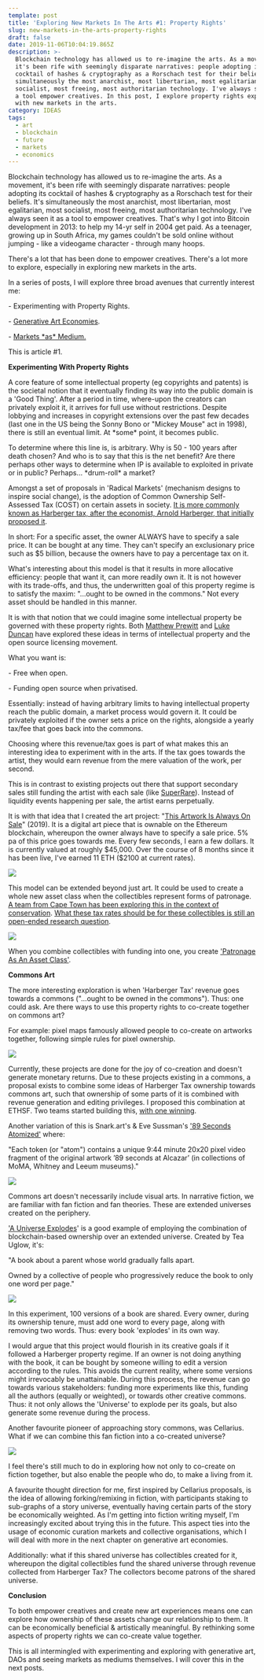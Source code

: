 ```yaml
---
template: post
title: 'Exploring New Markets In The Arts #1: Property Rights'
slug: new-markets-in-the-arts-property-rights
draft: false
date: 2019-11-06T10:04:19.865Z
description: >-
  Blockchain technology has allowed us to re-imagine the arts. As a movement,
  it's been rife with seemingly disparate narratives: people adopting its
  cocktail of hashes & cryptography as a Rorschach test for their beliefs. It's
  simultaneously the most anarchist, most libertarian, most egalitarian, most
  socialist, most freeing, most authoritarian technology. I've always seen it as
  a tool empower creatives. In this post, I explore property rights experiments
  with new markets in the arts.
category: IDEAS
tags:
  - art
  - blockchain
  - future
  - markets
  - economics
---
```

Blockchain technology has allowed us to re-imagine the arts. As a movement, it's been rife with seemingly disparate narratives: people adopting its cocktail of hashes & cryptography as a Rorschach test for their beliefs. It's simultaneously the most anarchist, most libertarian, most egalitarian, most socialist, most freeing, most authoritarian technology. I've always seen it as a tool to empower creatives. That's why I got into Bitcoin development in 2013: to help my 14-yr self in 2004 get paid. As a teenager, growing up in South Africa, my games couldn't be sold online without jumping - like a videogame character - through many hoops.

There's a lot that has been done to empower creatives. There's a lot more to explore, especially in exploring new markets in the arts.

In a series of posts, I will explore three broad avenues that currently interest me:

\- Experimenting with Property Rights.

\- [Generative Art Economies](https://blog.simondlr.com/new-markets-in-the-arts-generative-art-economies).

\- [Markets \*as\* Medium.](https://blog.simondlr.com/new-markets-in-the-arts-markets-as-medium)

This is article #1.

**Experimenting With Property Rights**

A core feature of some intellectual property (eg copyrights and patents) is the societal notion that it eventually finding its way into the public domain is a 'Good Thing'. After a period in time, where-upon the creators can privately exploit it, it arrives for full use without restrictions. Despite lobbying and increases in copyright extensions over the past few decades (last one in the US being the Sonny Bono or "Mickey Mouse" act in 1998), there is still an eventual limit. At \*some\* point, it becomes public.

To determine where this line is, is arbitrary. Why is 50 - 100 years after death chosen? And who is to say that this is the net benefit? Are there perhaps other ways to determine when IP is available to exploited in private or in public? Perhaps... \*drum-roll\* a market?

Amongst a set of proposals in 'Radical Markets' (mechanism designs to inspire social change), is the adoption of Common Ownership Self-Assessed Tax (COST) on certain assets in society. [It is more commonly known as Harberger tax, after the economist, Arnold Harberger, that initially proposed it](https://blog.simondlr.com/harberger-tax-and-the-blockchain).

In short: For a specific asset, the owner ALWAYS have to specify a sale price. It can be bought at any time. They can't specify an exclusionary price such as \$5 billion, because the owners have to pay a percentage tax on it. 

What's interesting about this model is that it results in more allocative efficiency: people that want it, can more readily own it. It is not however with its trade-offs, and thus, the underwritten goal of this property regime is to satisfy the maxim: "...ought to be owned in the commons." Not every asset should be handled in this manner.

It is with that notion that we could imagine some intellectual property be governed with these property rights. Both [Matthew Prewitt](https://medium.com/blockchannel/reimagining-property-fbce9d3832a4) and [Luke Duncan](https://medium.com/hive-commons/harberger-taxation-and-open-source-58dcdbab140d) have explored these ideas in terms of intellectual property and the open source licensing movement. 

What you want is:

\- Free when open. 

\- Funding open source when privatised.

Essentially: instead of having arbitrary limits to having intellectual property reach the public domain, a market process would govern it. It could be privately exploited if the owner sets a price on the rights, alongside a yearly tax/fee that goes back into the commons.

Choosing where this revenue/tax goes is part of what makes this an interesting idea to experiment with in the arts. If the tax goes towards the artist, they would earn revenue from the mere valuation of the work, per second.

This is in contrast to existing projects out there that support secondary sales still funding the artist with each sale (like [SuperRare](https://superrare.co/)). Instead of liquidity events happening per sale, the artist earns perpetually.

It is with that idea that I created the art project: "[This Artwork Is Always On Sale](https://thisartworkisalwaysonsale.com/)" (2019). It is a  digital art piece that is ownable on the Ethereum blockchain, whereupon the owner always have to specify a sale price. 5% pa of this price goes towards me. Every few seconds, I earn a few dollars. It is currently valued at roughly \$45,000. Over the course of 8 months since it has been live, I've earned 11 ETH (\$2100 at current rates).

![](/media/1_pnylznii6spyxj6j9s0tkq.png)

This model can be extended beyond just art. It could be used to create a whole new asset class when the collectibles represent forms of patronage. [A team from Cape Town has been exploring this in the context of conservation](https://wildcards.world/). [What these tax rates should be for these collectibles is still an open-ended research question](https://blog.simondlr.com/exploring-harberger-tax-in-patronage-markets).

![](/media/screenshot-2019-11-06-12.17.03.png)

When you combine collectibles with funding into one, you create ['Patronage As An Asset Class'](https://blog.simondlr.com/patronage-as-an-asset-class).

**Commons Art**

The more interesting exploration is when 'Harberger Tax' revenue goes towards a commons ("...ought to be owned in the commons"). Thus: one could ask. Are there ways to use this property rights to co-create together on commons art? 

For example: pixel maps famously allowed people to co-create on artworks together, following simple rules for pixel ownership.

![](/media/1_a_yf9qkyiqiyjmthjgldeg.jpeg)

Currently, these projects are done for the joy of co-creation and doesn't generate monetary returns. Due to these projects existing in a commons, a proposal exists to combine some ideas of Harberger Tax ownership towards commons art, such that ownership of some parts of it is combined with revenue generation and editing privileges. I proposed this combination at ETHSF. Two teams started building this, [with one winning](https://devpost.com/software/radical-pixels).

Another variation of this is Snark.art's & Eve Sussman's ['89 Seconds Atomized'](https://snark.art/89seconds) where: 

"Each token (or "atom") contains a unique 9:44 minute 20x20 pixel video fragment of the original artwork ’89 seconds at Alcazar’ (in collections of MoMA, Whitney and Leeum museums)."

![](/media/screenshot-2019-11-06-12.29.23.png)

Commons art doesn't necessarily include visual arts. In narrative fiction, we are familiar with fan fiction and fan theories. These are extended universes created on the periphery.

['A Universe Explodes](https://a-universe-explodes.com/)' is a good example of employing the combination of blockchain-based ownership over an extended universe. Created by Tea Uglow, it's:

"A book about a parent whose world gradually falls apart.

Owned by a collective of people who progressively reduce the book to only one word per page."

![](/media/screenshot-2019-11-06-12.20.36.png)

In this experiment, 100 versions of a book are shared. Every owner, during its ownership tenure, must add one word to every page, along with removing two words. Thus: every book 'explodes' in its own way.

I would argue that this project would flourish in its creative goals if it followed a Harberger property regime. If an owner is not doing anything with the book, it can be bought by someone willing to edit a version according to the rules. This avoids the current reality, where some versions might irrevocably be unattainable. During this process, the revenue can go towards various stakeholders: funding more experiments like this, funding all the authors (equally or weighted), or towards other creative commons. Thus: it not only allows the 'Universe' to explode per its goals, but also generate some revenue during the process.

Another favourite pioneer of approaching story commons, was Cellarius. What if we can combine this fan fiction into a co-created universe?

![](/media/cellarius.jpg)

I feel there's still much to do in exploring how not only to co-create on fiction together, but also enable the people who do, to make a living from it.

A favourite thought direction for me, first inspired by Cellarius proposals, is the idea of allowing forking/remixing in fiction, with participants staking to sub-graphs of a story universe, eventually having certain parts of the story be economically weighted. As I'm getting into fiction writing myself, I'm increasingly excited about trying this in the future. This aspect ties into the usage of economic curation markets and collective organisations, which I will deal with more in the next chapter on generative art economies.

Additionally: what if this shared universe has collectibles created for it, whereupon the digital collectibles fund the shared universe through revenue collected from Harberger Tax? The collectors become patrons of the shared universe.

**Conclusion**

To both empower creatives and create new art experiences means one can explore how ownership of these assets change our relationship to them. It can be economically beneficial & artistically meaningful. By rethinking some aspects of property rights we can co-create value together.

This is all intermingled with experimenting and exploring with generative art, DAOs and seeing markets as mediums themselves. I will cover this in the next posts.
